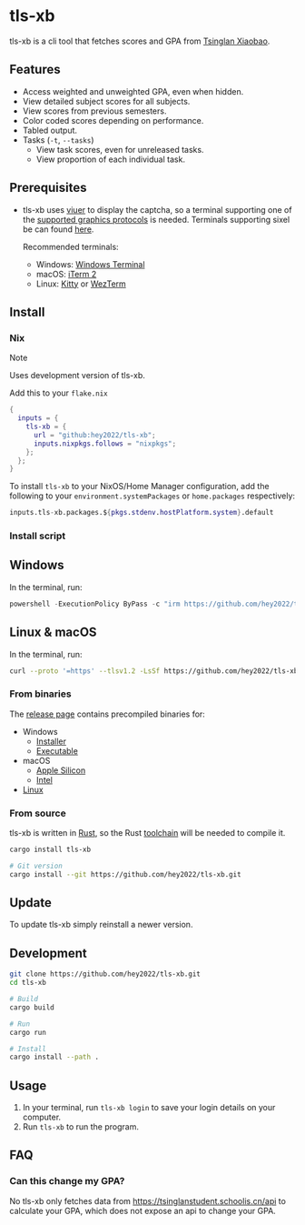 # tls-xb

tls-xb is a cli tool that fetches scores and GPA from [Tsinglan Xiaobao](https://tsinglanstudent.schoolis.cn).

## Features

- Access weighted and unweighted GPA, even when hidden.
- View detailed subject scores for all subjects.
- View scores from previous semesters.
- Color coded scores depending on performance.
- Tabled output.
- Tasks (`-t`, `--tasks`)
    - View task scores, even for unreleased tasks.
    - View proportion of each individual task.

## Prerequisites

- tls-xb uses [viuer](https://github.com/atanunq/viuer) to display the captcha,
  so a terminal supporting one of the [supported graphics protocols](https://docs.rs/crate/viuer/latest)
  is needed. Terminals supporting sixel be can found [here](https://www.arewesixelyet.com).

  Recommended terminals:
  - Windows: [Windows Terminal](https://github.com/microsoft/terminal)
  - macOS: [iTerm 2](https://iterm2.com/)
  - Linux: [Kitty](https://sw.kovidgoyal.net/kitty) or [WezTerm](https://wezfurlong.org/wezterm)

## Install

### Nix

> [!NOTE]  
> Uses development version of tls-xb.

Add this to your `flake.nix`

``` nix
{
  inputs = {
    tls-xb = {
      url = "github:hey2022/tls-xb";
      inputs.nixpkgs.follows = "nixpkgs";
    };
  };
}
```

To install `tls-xb` to your NixOS/Home Manager configuration, add the following to your `environment.systemPackages` or `home.packages` respectively:

``` nix
inputs.tls-xb.packages.${pkgs.stdenv.hostPlatform.system}.default
```

### Install script

## Windows

In the terminal, run:

``` powershell
powershell -ExecutionPolicy ByPass -c "irm https://github.com/hey2022/tls-xb/releases/latest/download/tls-xb-installer.ps1 | iex"
```

## Linux & macOS

In the terminal, run:

``` sh
curl --proto '=https' --tlsv1.2 -LsSf https://github.com/hey2022/tls-xb/releases/latest/download/tls-xb-installer.sh | sh
```

### From binaries

The [release page](https://github.com/hey2022/tls-xb/releases) contains
precompiled binaries for:

- Windows
   - [Installer](https://github.com/hey2022/tls-xb/releases/latest/download/tls-xb-x86_64-pc-windows-msvc.msi)
   - [Executable](https://github.com/hey2022/tls-xb/releases/latest/download/tls-xb-x86_64-pc-windows-msvc.zip)
- macOS
   - [Apple Silicon](https://github.com/hey2022/tls-xb/releases/latest/download/tls-xb-aarch64-apple-darwin.tar.xz)
   - [Intel](https://github.com/hey2022/tls-xb/releases/latest/download/tls-xb-x86_64-apple-darwin.tar.xz)
- [Linux](https://github.com/hey2022/tls-xb/releases/latest/download/tls-xb-x86_64-unknown-linux-gnu.tar.xz)

### From source

tls-xb is written in [Rust](https://www.rust-lang.org),
so the Rust [toolchain](https://rustup.rs) will be needed to compile it.

``` sh
cargo install tls-xb

# Git version
cargo install --git https://github.com/hey2022/tls-xb.git
```

## Update

To update tls-xb simply reinstall a newer version.

## Development

``` sh
git clone https://github.com/hey2022/tls-xb.git
cd tls-xb

# Build
cargo build

# Run
cargo run

# Install
cargo install --path .
```

## Usage

1. In your terminal, run `tls-xb login` to save your login details on your computer.
1. Run `tls-xb` to run the program.

## FAQ

### Can this change my GPA?

No tls-xb only fetches data from <https://tsinglanstudent.schoolis.cn/api>
to calculate your GPA, which does not expose an api to change your GPA.
